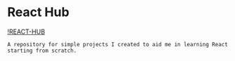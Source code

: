 # React Hub

[!REACT-HUB](./Assets/React%20hub.png)

```A repository for simple projects I created to aid me in learning React starting from scratch.```